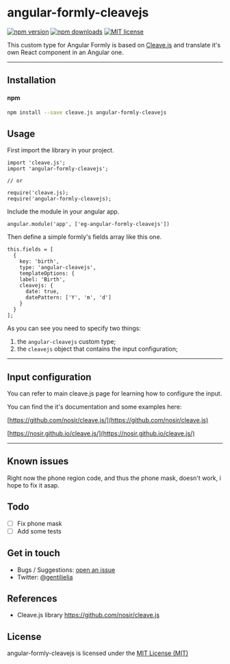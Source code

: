 # angular-formly-cleavejs

[![npm version](https://img.shields.io/npm/v/angular-formly-cleavejs.svg?maxAge=2592000?style=flat-square)](https://www.npmjs.com/package/angular-formly-cleavejs)
[![npm downloads](https://img.shields.io/npm/dm/angular-formly-cleavejs.svg?maxAge=2592000)](https://npm-stat.com/charts.html?package=angular-formly-cleavejs&from=2016-08-03)
[![MIT license](https://img.shields.io/github/license/eliagentili/angular-formly-cleavejs.svg?maxAge=2592000?style=flat-square)](https://opensource.org/licenses/MIT)


This custom type for Angular Formly is based on [Cleave.js](https://github.com/nosir/cleave.js) and translate it's own React component in an Angular one.

---

## Installation

#### npm

```bash
npm install --save cleave.js angular-formly-cleavejs
```

## Usage

First import the library in your project.

```
import 'cleave.js';
import 'angular-formly-cleavejs';

// or

require('cleave.js);
require('angular-formly-cleavejs);
```

Include the module in your angular app.

```
angular.module('app', ['eg-angular-formly-cleavejs'])
```

Then define a simple formly's fields array like this one.

```
this.fields = [
  {
    key: 'birth',
    type: 'angular-cleavejs',
    templateOptions: {
    label: 'Birth',
    cleavejs: {
      date: true,
      datePattern: ['Y', 'm', 'd']
    }
  }
];
  ```

  As you can see you need to specify two things:
  
  1. the `angular-cleavejs` custom type;
  2. the `cleavejs` object that contains the input configuration;

  ---

  ## Input configuration

  You can refer to main cleave.js page for learning how to configure the input.

  You can find the it's documentation and some examples here:

  [https://github.com/nosir/cleave.js/](https://github.com/nosir/cleave.js)

  [https://nosir.github.io/cleave.js/](https://nosir.github.io/cleave.js/) 

  ---

  ## Known issues

Right now the phone region code, and thus the phone mask, doesn't work, i hope to fix it asap.

## Todo
- [ ] Fix phone mask
- [ ] Add some tests

## Get in touch
- Bugs / Suggestions: [open an issue](https://github.com/eliagentili/angular-formly-cleavejs/issues)
- Twitter: [@gentilielia](https://twitter.com/gentilielia)

## References

- Cleave.js library https://github.com/nosir/cleave.js

## License

angular-formly-cleavejs is licensed under the [MIT License (MIT)](https://opensource.org/licenses/MIT)